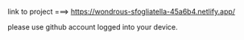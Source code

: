 link to project ===> https://wondrous-sfogliatella-45a6b4.netlify.app/

please use github account logged into your device.
